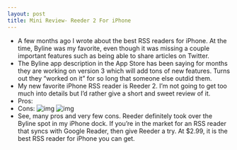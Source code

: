 ```yaml
---
layout: post
title: Mini Review- Reeder 2 For iPhone
---
```

* A few months ago I wrote about the best RSS readers for iPhone. At the time, Byline was my favorite, even though it was missing a couple important features such as being able to share articles on Twitter.
* The Byline app description in the App Store has been saying for months they are working on version 3 which will add tons of new features. Turns out they “worked on it” for so long that someone else outdid them.
* My new favorite iPhone RSS reader is Reeder 2. I’m not going to get too much into details but I’d rather give a short and sweet review of it.
* Pros:
* Cons:
![img](http://media.idownloadblog.com/wp-content/uploads/2010/04/reeder-95x80.png)
![img](http://media.idownloadblog.com/wp-content/uploads/2010/04/reeder-2-95x80.png)
* See, many pros and very few cons. Reeder definitely took over the Byline spot in my iPhone dock. If you’re in the market for an RSS reader that syncs with Google Reader, then give Reeder a try. At $2.99, it is the best RSS reader for iPhone you can get.


